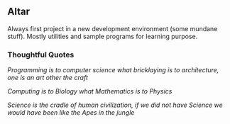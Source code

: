 ## Altar
Always first project in a new development environment (some mundane stuff). Mostly utilities and sample programs for learning purpose.

### Thoughtful Quotes
*Programming is to computer science what bricklaying is to architecture, one is an art other the craft*

*Computing is to Biology what Mathematics is to Physics*

*Science is the cradle of human civilization, if we did not have Science we would have been like the Apes in the jungle*